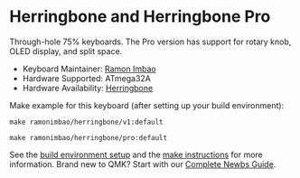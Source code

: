 # Herringbone and Herringbone Pro

Through-hole 75% keyboards. The Pro version has support for rotary knob, OLED display, and split space.

* Keyboard Maintainer: [Ramon Imbao](https://github.com/ramonimbao)
* Hardware Supported: ATmega32A
* Hardware Availability: [Herringbone](https://github.com/ramonimbao/Herringbone)

Make example for this keyboard (after setting up your build environment):

    make ramonimbao/herringbone/v1:default
    
    make ramonimbao/herringbone/pro:default

See the [build environment setup](https://docs.qmk.fm/#/getting_started_build_tools) and the [make instructions](https://docs.qmk.fm/#/getting_started_make_guide) for more information. Brand new to QMK? Start with our [Complete Newbs Guide](https://docs.qmk.fm/#/newbs).
